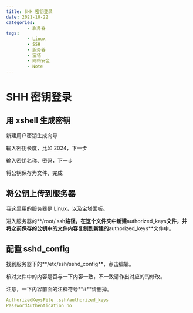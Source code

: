 ```yaml
---
title: SHH 密钥登录
date: 2021-10-22
categories:
        - 服务器
tags:
        - Linux
        - SSH
        - 服务器
        - 宝塔
        - 网络安全
        - Note
---
```


# SHH 密钥登录

## 用 xshell 生成密钥

新建用户密钥生成向导

输入密钥长度，比如 2024，下一步

输入密钥名称、密码，下一步

将公钥保存为文件，完成

## 将公钥上传到服务器

我这里用的服务器是 Linux，以及宝塔面板。

进入服务器的**/root/.ssh**路径，在这个文件夹中新建**authorized_keys**文件，并将之前保存的公钥中的文件内容复制到新建的**authorized_keys**文件中。

## 配置 sshd_config

找到服务器下的**/etc/ssh/sshd_config**，点击编辑。

核对文件中的内容是否与一下内容一致，不一致请作出对应的的修改。

注意，一下内容前面的注释符号**#**请删掉。

```yaml
AuthorizedKeysFile .ssh/authorized_keys
PasswordAuthentication no
```
